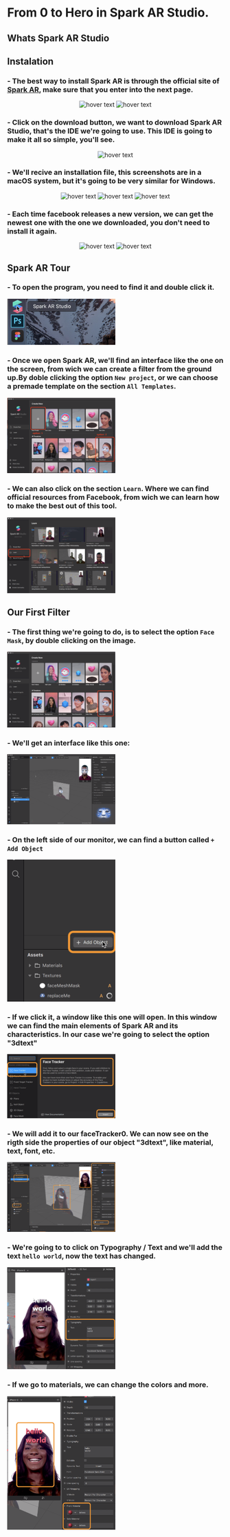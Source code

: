 # From 0 to Hero in Spark AR Studio.

## Whats Spark AR Studio

## Instalation


### - The best way to install Spark AR is through the official site of <a href="https://sparkar.facebook.com/ar-studio/">Spark AR</a>, make sure that you enter into the next page.

<p align="center">
  <img src="https://scontent.fmex28-1.fna.fbcdn.net/v/t1.0-9/126960393_3623312641081717_5452165124711328985_o.jpg?_nc_cat=106&ccb=2&_nc_sid=0debeb&_nc_eui2=AeHZGtMOWcxhC0XhraUwDR04CWDYxCpUX0EJYNjEKlRfQRAxZUvmnLeqJjiUIsE--y-5Dk_75UWprGLrxnTe2hp7&_nc_ohc=iRQTLNBPtRUAX8iY7sk&_nc_ht=scontent.fmex28-1.fna&oh=a0205bdb078e0c48f4950bd3f9eaa6dd&oe=5FE4AFBC" width="50%" title="hover text">
  <img src="https://scontent.fmex28-1.fna.fbcdn.net/v/t1.0-9/127222249_3623312734415041_3586981490384962_o.jpg?_nc_cat=103&ccb=2&_nc_sid=0debeb&_nc_eui2=AeH6rlR0RtCYyUUGKX3bxNiWb8kqzEj0WypvySrMSPRbKm6jMqYE37WT7LC557FrELT-Snugf7gTKSz271ca8pNq&_nc_ohc=ii5IkfNRxAUAX89Uil5&_nc_ht=scontent.fmex28-1.fna&oh=1b94e5e4787de1cd2838c201ba0a9eb1&oe=5FE50273" width="50%" title="hover text">
</p> 

### - Click on the download button, we want to download Spark AR Studio, that's the IDE we're going to use. This IDE is going to make it all so simple, you'll see. 

<p align="center">
<img src="https://scontent.fmex28-1.fna.fbcdn.net/v/t1.0-9/126857463_3623312654415049_3692519349257280835_o.jpg?_nc_cat=103&ccb=2&_nc_sid=0debeb&_nc_eui2=AeGcwNpCVJP0dyAYN9weyRH9NmlnjWYBKig2aWeNZgEqKO_S4ntxS3z4MrCTa-k1RVF8p0w-HcwcFAZ_PX1ZXeCy&_nc_ohc=7-pmof_GfpgAX_Poe2M&_nc_ht=scontent.fmex28-1.fna&oh=bf23072ae5b888e7608399b2779b3b8b&oe=5FE448CB" width="50%" title="hover text">
</p> 

### - We'll recive an installation file, this screenshots are in a macOS system, but it's going to be very similar for Windows.

<p align="center">
<img src="https://scontent.fmex28-1.fna.fbcdn.net/v/t1.0-9/126885078_3623312611081720_3596400700792248055_o.jpg?_nc_cat=103&ccb=2&_nc_sid=0debeb&_nc_eui2=AeG-Uj3ihAYSRZBs8x4gsoziE1_CaZ5IVtoTX8JpnkhW2tyDukklUiFcYbVKkJ21-13Qzw5C3ZfyIrjf-l4nA_3t&_nc_ohc=jLHQY9tRkHcAX-Khr5j&_nc_ht=scontent.fmex28-1.fna&oh=673edbe040049b6036645eb1e4633f1d&oe=5FE46D15" width="50%" title="hover text">
<img src="https://scontent.fmex28-1.fna.fbcdn.net/v/t1.0-9/127887680_3623312581081723_1097289638704730477_o.jpg?_nc_cat=109&ccb=2&_nc_sid=0debeb&_nc_eui2=AeHsbCjQUV5ri8wkj_8I44w0vyw3jnyZ0Du_LDeOfJnQO-XowgCt-MK2LPIWG3K0NotqKsImphE9ZbWF7n_fluSX&_nc_ohc=iRTAs5XfxdUAX8C5T2J&_nc_ht=scontent.fmex28-1.fna&oh=d1f22536b2b22f105ceb83ad1a25e75d&oe=5FE2ADCE" width="50%" title="hover text">
<img src="https://scontent.fmex28-1.fna.fbcdn.net/v/t1.0-9/126409509_3623312564415058_5022380160202443500_n.jpg?_nc_cat=110&ccb=2&_nc_sid=0debeb&_nc_eui2=AeGH9M4vYd-_phFAJP0GxjPXh7Zw9KOrMMGHtnD0o6swwWGeb9YTJCjLeNI3Sf3YurxWL8hsMrbAmRto2uSRyBCD&_nc_ohc=2ra1w8F7Za0AX_GqY4g&_nc_ht=scontent.fmex28-1.fna&oh=45985f0f557464221eb8af787d7bf271&oe=5FE46A91" width="50%" title="hover text">
</p> 

### - Each time facebook releases a new version, we can get the newest one with the one we downloaded, you don't need to install it again.

<p align="center">
<img src="https://scontent.fmex28-1.fna.fbcdn.net/v/l/t1.0-9/126863002_3623312584415056_7547696192321927761_n.jpg?_nc_cat=104&ccb=2&_nc_sid=0debeb&_nc_eui2=AeEkL25duK2e8LfgIHa-_uSyWWYWJ_vhNNNZZhYn--E00_uipsLFpJW-_ArW2WOkvT2QMQWkOtifM_14gyXGXazl&_nc_ohc=FynudqrtobYAX-xlTLA&_nc_ht=scontent.fmex28-1.fna&oh=7acac1f6ec38cd71737834737c77ef66&oe=5FE557A7" width="50%" title="hover text">
<img src="https://scontent.fmex28-1.fna.fbcdn.net/v/t1.0-9/126266478_3623312671081714_3256003376000252517_o.jpg?_nc_cat=100&ccb=2&_nc_sid=0debeb&_nc_eui2=AeHMCE8cSbMCz9RSKi8zDx0Zioi93jIqXsyKiL3eMipezBO3LzZ_APHILewcNx-TnMMMf7cx47FPz5YeylW4088V&_nc_ohc=d9VelXxvkFAAX8pApqt&_nc_ht=scontent.fmex28-1.fna&oh=da437e3f1b704f80b9c10269ceaf262d&oe=5FE5F08E" width="50%" title="hover text">
</p> 

## Spark AR Tour

### - To open the program, you need to find it and double click it.


<img src="https://github.com/L3ts-H4ck/CommunityChallenge-Spark/blob/master/tutorials/intro-sources/02-intro.png?raw=true" width="50%" title="hover text">


### - Once we open Spark AR, we'll find an interface like the one on the screen, from wich we can create a filter from the ground up.By doble clicking the option ```New project```, or we can choose a premade template on the section ```All Templates```.


<img src="https://github.com/L3ts-H4ck/CommunityChallenge-Spark/blob/master/tutorials/intro-sources/03-intro.png?raw=true" width="50%" title="hover text">


### - We can also click on the section ```Learn```. Where we can find official resources from Facebook, from wich we can learn how to make the best out of this tool.


<img src="https://github.com/L3ts-H4ck/CommunityChallenge-Spark/blob/master/tutorials/intro-sources/04-intro.png?raw=true" width="50%" title="hover text">


## Our First Filter

### - The first thing we're going to do, is to select the option ``` Face Mask ```, by double clicking on the image.

<img src="https://github.com/L3ts-H4ck/CommunityChallenge-Spark/blob/master/tutorials/intro-sources/05-intro.png?raw=true" width="50%" title="hover text">

### - We'll get an interface like this one:

<img src="https://github.com/L3ts-H4ck/CommunityChallenge-Spark/blob/master/tutorials/intro-sources/06-intro.png?raw=true" width="50%" title="hover text">


### - On the left side of our monitor, we can find a button called ``` + Add Object ``` 


<img src="https://github.com/L3ts-H4ck/CommunityChallenge-Spark/blob/master/tutorials/intro-sources/08-intro.png?raw=true" width="50%" title="hover text">

### - If we click it, a window like this one will open. In this window we can find the main elements of Spark AR and its characteristics. In our case we're going to select the option "3dtext"

<img src="https://github.com/L3ts-H4ck/CommunityChallenge-Spark/blob/master/tutorials/intro-sources/09-intro.png?raw=true" width="50%" title="hover text">

### - We will add it to our faceTracker0. We can now see on the rigth side the properties of our object "3dtext", like material, text, font, etc.

<img src="https://github.com/L3ts-H4ck/CommunityChallenge-Spark/blob/master/tutorials/intro-sources/10-intro.png?raw=true" width="50%" title="hover text">

### - We're going to to click on Typography / Text and we'll add the text ``` hello world ```, now the text has changed.

<img src="https://github.com/L3ts-H4ck/CommunityChallenge-Spark/blob/master/tutorials/intro-sources/11-intro.png?raw=true" width="50%" title="hover text">

### - If we go to materials, we can change the colors and more.

<img src="https://github.com/L3ts-H4ck/CommunityChallenge-Spark/blob/master/tutorials/intro-sources/12-intro.png?raw=true" width="50%" title="hover text">
